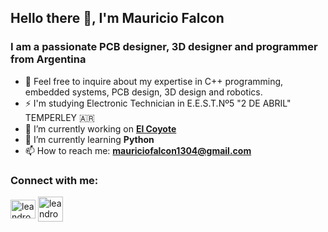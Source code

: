 ## Hello there 👋, I'm Mauricio Falcon
### I am a passionate PCB designer, 3D designer and programmer from Argentina
- 💬 Feel free to inquire about my expertise in C++ programming, embedded systems, PCB design, 3D design and robotics.
- ⚡ I'm studying Electronic Technician in E.E.S.T.Nº5 "2 DE ABRIL" TEMPERLEY 🇦🇷
- 🔭 I’m currently working on [**El Coyote**](https://github.com/DERTECH-CORP/Velocista_COYOTE)
- 🌱 I’m currently learning **Python**
- 📫 How to reach me: **mauriciofalcon1304@gmail.com**

### Connect with me:
<a href="https://www.linkedin.com/in/mauricio-falcon-a59748293/" target="blank"><img align="center" src="https://raw.githubusercontent.com/rahuldkjain/github-profile-readme-generator/master/src/images/icons/Social/linked-in-alt.svg" alt="leandrobenitez" height="30" width="40" /></a>
<a href="https://www.instagram.com/mau_falcon/" target="blank"><img align="center" src="https://seeklogo.com/images/I/instagram-new-2016-logo-D9D42A0AD4-seeklogo.com.png" alt="leandrobenitez" height="40" width="40" /></a>
